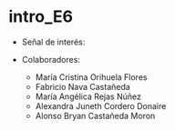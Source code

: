 # intro_E6

- Señal de interés: 

- Colaboradores:
  - María Cristina Orihuela Flores
  - Fabricio Nava Castañeda
  - María Angélica Rejas Núñez
  - Alexandra Juneth Cordero Donaire
  - Alonso Bryan Castañeda Moron
